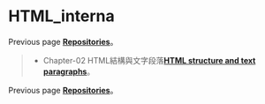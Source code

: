 # HTML_interna
Previous page [**Repositories**](https://github.com/AdamXu23?tab=repositories)。
>* Chapter-02 HTML結構與文字段落[**HTML structure and text paragraphs**](https://github.com/AdamXu23/HTML_internal/tree/main/Chapter_02)。

Previous page [**Repositories**](https://github.com/AdamXu23?tab=repositories)。